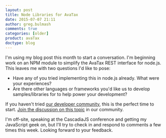 ```yaml
---
layout: post
title: Node Libraries for AvaTax
date: 2015-07-07 21:11
author: greg.bulmash
comments: true
categories: [older]
product: avaTax
doctype: blog
---
```

I'm using my blog post this month to start a conversation. I'm beginning work on an NPM module to simplify the AvaTax REST interface for node.js. This leaves me with two questions I'd like to pose:
<ul class="normal">
	<li>Have any of you tried implementing this in node.js already. What were your experiences?</li>
	<li>Are there other languages or frameworks you'd like us to develop samples/libraries for to help power your development?</li>
</ul>
If you haven't tried <a href="https://community.avalara.com/avalara/category_sets/developers">our developer community</a>, this is the perfect time to start. <a href="https://community.avalara.com/avalara/topics/node-js-and-other-languages">Join the discussion on this topic</a> in our community.

I'm off-site, speaking at the CascadiaJS conference and getting my JavaScript geek on, but I'll try to check in and respond to comments a few times this week. Looking forward to your feedback.
